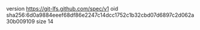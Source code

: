 version https://git-lfs.github.com/spec/v1
oid sha256:6d0a9884eeef68df86e2247c14dcc1752c1b32cbd07d6897c2d062a30b009109
size 14
